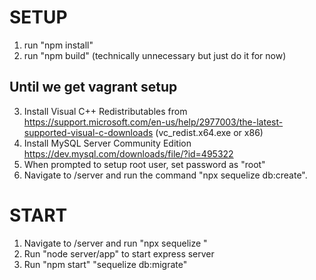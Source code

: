 # SETUP

1) run "npm install"
2) run "npm build" (technically unnecessary but just do it for now)

## Until we get vagrant setup
3) Install Visual C++ Redistributables from https://support.microsoft.com/en-us/help/2977003/the-latest-supported-visual-c-downloads (vc_redist.x64.exe or x86)
4) Install MySQL Server Community Edition https://dev.mysql.com/downloads/file/?id=495322
5) When prompted to setup root user, set password as "root"
6) Navigate to /server and run the command "npx sequelize db:create".

# START
1) Navigate to /server and run "npx sequelize "
2) Run "node server/app" to start express server
3) Run "npm start" "sequelize db:migrate"
